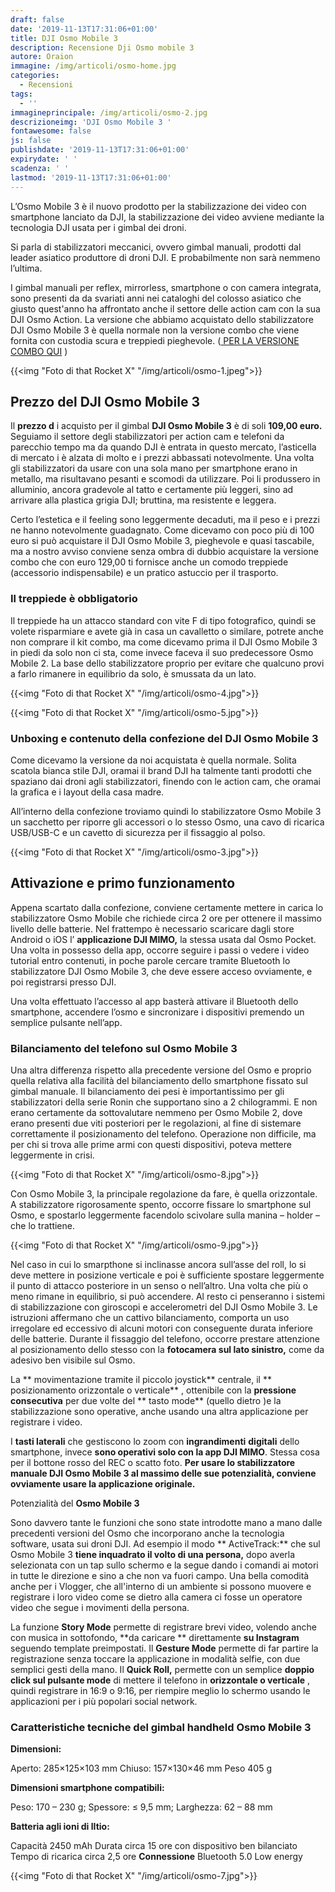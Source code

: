 ```yaml
---
draft: false
date: '2019-11-13T17:31:06+01:00'
title: DJI Osmo Mobile 3
description: Recensione Dji Osmo mobile 3
autore: Oraion
immagine: /img/articoli/osmo-home.jpg
categories:
  - Recensioni
tags:
  - ''
immagineprincipale: /img/articoli/osmo-2.jpg
descrizioneimg: 'DJI Osmo Mobile 3 '
fontawesome: false
js: false
publishdate: '2019-11-13T17:31:06+01:00'
expirydate: ' '
scadenza: ' '
lastmod: '2019-11-13T17:31:06+01:00'
---
```

L’Osmo Mobile 3 è il nuovo prodotto per la stabilizzazione dei video con smartphone lanciato da DJI, la stabilizzazione dei video avviene mediante la tecnologia DJI usata per i gimbal dei droni.

Si parla di stabilizzatori meccanici, ovvero gimbal manuali, prodotti dal leader asiatico produttore di droni DJI. E probabilmente non sarà nemmeno l’ultima.

I gimbal manuali per reflex, mirrorless, smartphone o con camera integrata, sono presenti da da svariati anni nei cataloghi del colosso asiatico che giusto quest'anno ha affrontato anche il settore delle action cam con la sua DJI Osmo Action.
La versione che abbiamo acquistato  dello stabilizzatore DJI Osmo Mobile 3 è quella normale non la versione combo che viene fornita con custodia scura e treppiedi pieghevole. ([ PER LA VERSIONE COMBO QUI](https://amzn.to/2QNHN9l) )

{{<img "Foto di that Rocket X" "/img/articoli/osmo-1.jpeg">}}

## **Prezzo del DJI Osmo Mobile 3**

Il  **prezzo d** i acquisto per il gimbal   **DJI Osmo Mobile 3**  è di soli  **109,00 euro.**  Seguiamo il settore degli stabilizzatori per action cam e telefoni da parecchio tempo ma da quando DJI è entrata in questo mercato, l’asticella di mercato i è alzata di molto e i prezzi abbassati notevolmente.
Una volta gli stabilizzatori da usare con una sola mano per smartphone erano in metallo, ma risultavano pesanti e scomodi da utilizzare. Poi li produssero in alluminio, ancora gradevole al tatto e certamente più leggeri, sino ad arrivare alla plastica grigia DJI; bruttina, ma resistente e leggera.

Certo l’estetica e il feeling sono leggermente decaduti, ma il peso e i prezzi ne hanno notevolmente guadagnato.
Come dicevamo con poco più di 100 euro si può acquistare il DJI Osmo Mobile 3, pieghevole e quasi tascabile, ma a nostro avviso conviene senza ombra di dubbio acquistare la versione combo che con euro 129,00 ti fornisce anche un comodo treppiede (accessorio indispensabile) e un pratico astuccio per il trasporto.

### **Il treppiede è obbligatorio**

Il treppiede ha un attacco standard con vite F di tipo fotografico, quindi se volete risparmiare e avete già in casa un cavalletto o similare, potrete anche non comprare il kit combo, ma come dicevamo prima il DJI Osmo Mobile 3 in piedi da solo non ci sta, come invece faceva il suo predecessore Osmo Mobile 2.
La base dello stabilizzatore proprio per evitare che qualcuno provi a farlo rimanere in equilibrio da solo, è smussata da un lato.

{{<img "Foto di that Rocket X" "/img/articoli/osmo-4.jpg">}}

{{<img "Foto di that Rocket X" "/img/articoli/osmo-5.jpg">}}

### **Unboxing e contenuto della confezione del DJI Osmo Mobile 3**

Come dicevamo la versione da noi acquistata è quella normale. Solita scatola bianca stile DJI, oramai il brand DJI ha talmente tanti prodotti che spaziano dai droni agli stabilizzatori, finendo con le action cam, che oramai la grafica e i layout della casa madre.

All’interno della confezione troviamo quindi lo stabilizzatore Osmo Mobile 3 un sacchetto per riporre gli accessori o lo stesso Osmo, una cavo di ricarica USB/USB-C e un cavetto di sicurezza per il fissaggio al polso.

{{<img "Foto di that Rocket X" "/img/articoli/osmo-3.jpg">}}

## **Attivazione e primo funzionamento**

Appena scartato dalla confezione, conviene certamente mettere in carica lo stabilizzatore Osmo Mobile che richiede circa 2 ore per ottenere il massimo livello delle batterie.
Nel frattempo è necessario scaricare dagli store Android o iOS l’ **applicazione DJI MIMO,**  la stessa usata dal Osmo Pocket.
Una volta in possesso della app, occorre seguire i passi o vedere i video tutorial entro contenuti, in poche parole cercare tramite Bluetooth lo stabilizzatore DJI Osmo Mobile 3, che deve essere acceso ovviamente, e poi registrarsi presso DJI.

Una volta effettuato l’accesso al app basterà attivare il Bluetooth dello smartphone, accendere l’osmo e sincronizare i dispositivi premendo un semplice pulsante nell’app.

### **Bilanciamento del telefono sul Osmo Mobile 3**

Una altra differenza rispetto alla precedente versione del Osmo e proprio quella relativa alla facilità del bilanciamento dello smartphone fissato sul gimbal manuale.
Il bilanciamento dei pesi è importantissimo per gli stabilizzatori della serie Ronin che supportano sino a 2 chilogrammi. E non erano certamente da sottovalutare nemmeno per Osmo Mobile 2, dove erano presenti due viti posteriori per le regolazioni, al fine di sistemare correttamente il posizionamento del telefono.
Operazione non difficile, ma per chi si trova alle prime armi con questi dispositivi, poteva mettere leggermente in crisi.

{{<img "Foto di that Rocket X" "/img/articoli/osmo-8.jpg">}}

Con Osmo Mobile 3, la principale regolazione da fare, è quella orizzontale. A stabilizzatore rigorosamente spento, occorre fissare lo smartphone sul Osmo, e spostarlo leggermente  facendolo scivolare sulla manina – holder – che lo trattiene.

{{<img "Foto di that Rocket X" "/img/articoli/osmo-9.jpg">}}


Nel caso in cui lo smarpthone si inclinasse ancora sull’asse del roll, lo si deve mettere in posizione verticale e poi  è sufficiente spostare leggermente il punto di attacco posteriore in un senso o nell’altro.
Una volta che più o meno rimane in equilibrio, si può accendere.
Al resto ci penseranno i sistemi di stabilizzazione con giroscopi e accelerometri del DJI Osmo Mobile 3.
Le istruzioni affermano che un cattivo bilanciamento, comporta un uso irregolare ed eccessivo di alcuni motori con conseguente durata inferiore delle batterie.
Durante il fissaggio del telefono, occorre prestare attenzione al posizionamento dello stesso con la **fotocamera sul lato sinistro,**  come da adesivo ben visibile sul Osmo.

La ** movimentazione tramite il piccolo joystick**  centrale, il ** posizionamento orizzontale o verticale** , ottenibile con la  **pressione**   **consecutiva**  per due volte del ** tasto mode**   (quello dietro )e la stabilizzazione sono operative, anche usando una altra applicazione per registrare i video.

I  **tasti laterali**  che gestiscono lo zoom con  **ingrandimenti**   **digitali**  dello smartphone, invece  **sono operativi solo con la app DJI MIMO**. Stessa cosa per il bottone rosso del REC o scatto foto.
**Per usare lo stabilizzatore manuale DJI Osmo Mobile 3 al massimo delle sue potenzialità, conviene ovviamente usare la applicazione originale.**

Potenzialità del **Osmo Mobile 3**

Sono davvero tante le funzioni che sono state introdotte mano a mano dalle precedenti versioni del Osmo che incorporano anche la tecnologia software, usata sui droni DJI.
Ad esempio il modo ** ActiveTrack:**  che sul Osmo Mobile 3  **tiene inquadrato il volto di una persona,**  dopo averla selezionata con un tap sullo schermo e la segue dando i comandi ai motori in tutte le direzione e sino a che non va fuori campo.
Una bella comodità anche per i Vlogger, che all&#39;interno di un ambiente si possono muovere e registrare i loro video come se dietro alla camera ci fosse un operatore video che segue i movimenti della persona.

La funzione  **Story Mode**  permette di registrare brevi video, volendo anche con musica in sottofondo,  **da caricare ** direttamente  **su Instagram**  seguendo template preimpostati.
Il  **Gesture Mode**  permette di far partire la registrazione senza toccare la applicazione in modalità selfie, con due semplici gesti della mano.
Il  **Quick Roll,**  permette con un semplice  **doppio click sul pulsante mode**  di mettere il telefono in  **orizzontale o verticale** , quindi registrare in  16:9 o 9:16, per riempire meglio lo schermo usando le applicazioni per i più popolari social network.

### **Caratteristiche tecniche del gimbal handheld Osmo Mobile 3**

**Dimensioni:**

Aperto: 285×125×103 mm
Chiuso: 157×130×46 mm
Peso 405 g

**Dimensioni smartphone compatibili:**

Peso: 170 – 230 g;
Spessore: ≤ 9,5 mm;
Larghezza: 62 – 88 mm

**Batteria agli ioni di lItio:**

Capacità 2450 mAh
Durata circa 15 ore con dispositivo ben bilanciato
Tempo di ricarica circa 2,5 ore
**Connessione**
Bluetooth 5.0 Low energy

{{<img "Foto di that Rocket X" "/img/articoli/osmo-7.jpg">}}
